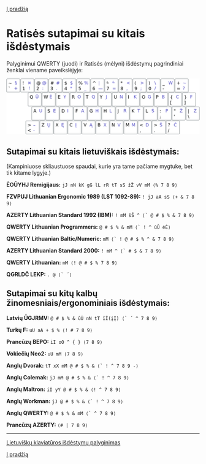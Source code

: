 [Į pradžią](../README.md)


# Ratisės sutapimai su kitais išdėstymais


Palyginimui QWERTY (juodi) ir Ratisės (mėlyni) išdėstymų pagrindiniai ženklai viename paveikslėjyje:

![QWERTY ir Ratisė](images/qwerty-ratise.png)


## Sutapimai su kitais lietuviškais išdėstymais:

(Kampiniuose skliaustuose spaudai, kurie yra tame pačiame mygtuke, bet tik kitame lygyje.)

__ĖOŪYHJ Remigijaus:__ ```jJ nN kK gG lL rR tT sS žŽ vV mM ⟨% 7 8 9⟩```

__FZVPUJ Lithuanian Ergonomic 1989 (LST 1092-89):__ ```! jJ aA sS ⟨+ & 7 8 9⟩```

__AZERTY Lithuanian Standard 1992 (IBM):__ ```! mM šŠ ^ ⟨` @ # $ % & 7 8 9⟩```

__QWERTY Lithuanian Programmers:__ ```@ # $ % & mM ⟨` ! ^ ūŪ ėĖ⟩```

__QWERTY Lithuanian Baltic/Numeric:__ ```mM ⟨` ! @ # $ % ^ & 7 8 9⟩```

__AZERTY Lithuanian Standard 2000:__ ```! mM ^ ⟨` # $ & 7 8 9⟩```

__QWERTY Lithuanian:__ ```mM ⟨! @ # $ % 7 8 9⟩```

__QGRLDČ LEKP:__ ```. @ ⟨` ´⟩```


## Sutapimai su kitų kalbų žinomesniais/ergonominiais išdėstymais:

__Latvių ŪGJRMV:__ ```@ # $ % & ūŪ nN tT īĪ(įĮ) ⟨` ´ ^ 7 8 9⟩```

__Turkų F:__ ```uU aA + $ % ⟨! # 7 8 9⟩```

__Prancūzų BEPO:__ ```iI oO ^ { } ⟨7 8 9⟩```

__Vokiečių Neo2:__ ```uU mM ⟨7 8 9⟩```

__Anglų Dvorak:__ ```tT xX mM @ # $ % & ⟨` ! ^ 7 8 9 -⟩```

__Anglų Colemak:__ ```jJ mM @ # $ % & ⟨` ! ^ 7 8 9⟩```

__Anglų Maltron:__ ```iI yY @ # $ % & ⟨! ^ 7 8 9⟩```

__Anglų Workman:__ ```jJ @ # $ % & ⟨` ! ^ 7 8 9⟩```

__Anglų QWERTY:__ ```@ # $ % & mM ⟨` ^ 7 8 9⟩```

__Prancūzų AZERTY:__ ```⟨# | 7 8 9⟩```


-------------------------

[Lietuviškų klaviatūros išdėstymų palyginimas](https://albuck.github.io/lithuanian-keyboard-layouts/)

[Į pradžią](../README.md)
